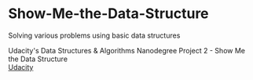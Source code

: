 # Show-Me-the-Data-Structure
Solving various problems using basic data structures 

Udacity's Data Structures & Algorithms Nanodegree Project 2 - Show Me the Data Structure  
[Udacity](https://www.udacity.com/course/data-structures-and-algorithms-nanodegree--nd256)

